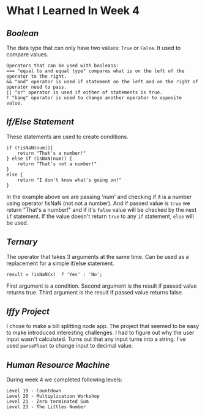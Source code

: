 # What I Learned In Week 4

## *Boolean*
The data type that can only have two values: `True` or `False`. It used to compare values.

    Operators that can be used with booleans:
    === "equal to and equal type" compares what is on the left of the operator to the right.
    && "and" operator is used if statement on the left and on the right of operator need to pass.
    || "or" operator is used if either of statements is true.
    ! "bang" operator is used to change another operator to opposite value.

## *If/Else Statement*
These statements are used to create conditions.

    if (!isNaN(num)){
        return "That's a number!"
    } else if (isNaN(num)) {
        return "That's not a number!"
    }
    else {
        return "I don't know what's going on!"
    }

In the example above we are passing 'num' and checking if it is a number using operator !isNaN (not not a number). And if passed value is `true` we return "That's a number!" and if it's `false` value will be checked by the next `if` statement. If the value doesn't return `true` to any `if` statement, `else` will be used.

## *Ternary*
The operator that takes 3 arguments at the same time. Can be used as a replacement for a simple if/else statement.

    result = !isNaN(x)  ? 'Yes' : 'No';

First argument is a condition. Second argument is the result if passed value returns true. Third argument is the result if passed value returns false. 

## *Iffy Project*
I chose to make a bill splitting node app. 
The project that seemed to be easy to make introduced interesting challenges. I had to figure out why the user input wasn't calculated. Turns out that any input turns into a string. I've used `parseFloat` to change input to decimal value. 

## *Human Resource Machine*
During week 4 we completed following levels:

    Level 19 - Countdown 
    Level 20 - Multiplication Workshop 
    Level 21 - Zero terminated Sum 
    Level 23 - The Littles Number 